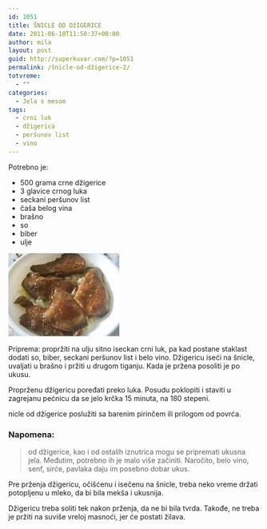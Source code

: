 ```yaml
---
id: 1051
title: ŠNICLE OD DžIGERICE
date: 2011-06-10T11:50:37+00:00
author: mila
layout: post
guid: http://superkuvar.com/?p=1051
permalink: /šnicle-od-džigerice-2/
totvreme:
  - ""
categories:
  - Jela s mesom
tags:
  - crni luk
  - džigerica
  - peršunov list
  - vino
---
```

Potrebno je:

  * 500 grama crne džigerice
  * 3 glavice crnog luka
  * seckani peršunov list
  * čaša belog vina
  * brašno
  * so
  * biber
  * ulje

<img class="alignnone size-full wp-image-1054" title="snicleoddzigerice" src="/wp-content/uploads/2011/06/snicleoddzigerice-e1307706622463.jpg" alt="" width="222" height="166" /> 

Priprema: propržiti na ulju sitno iseckan crni luk, pa kad postane staklast dodati so, biber, seckani peršunov list i belo vino. Džigericu iseći na šnicle, uvaljati u brašno i pržiti u drugom tiganju. Kada je pržena posoliti je po ukusu.

Proprženu džigericu poređati preko luka. Posudu poklopiti i staviti u zagrejanu pećnicu da se jelo krčka 15 minuta, na 180 stepeni.

 nicle od džigerice poslužiti sa barenim pirinčem ili prilogom od povrća.

### Napomena:
> od džigerice, kao i od ostalih iznutrica mogu se pripremati ukusna jela. Međutim, potrebno ih je malo više začiniti. Naročito, belo vino, senf, sirće, pavlaka daju im posebno dobar ukus.

Pre prženja džigericu, očišćenu i isečenu na šnicle, treba neko vreme držati potopljenu u mleko, da bi bila mekša i ukusnija.

Džigericu treba soliti tek nakon prženja, da ne bi bila tvrda. Takođe, ne treba je pržiti na suviše vreloj masnoći, jer će postati žilava.

&nbsp;